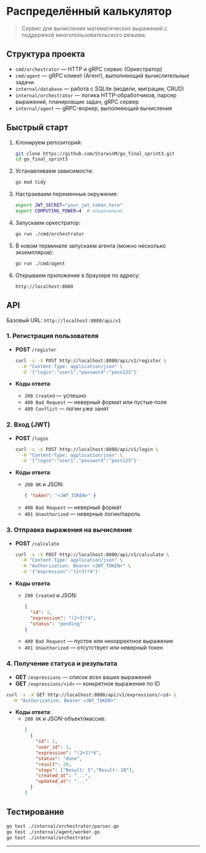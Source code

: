 # Распределённый калькулятор

> Сервис для вычисления математических выражений с поддержкой многопользовательского режима.

## Структура проекта

- `cmd/orchestrator` — HTTP и gRPC сервис (Оркестратор)
- `cmd/agent` — gRPC клиент (Агент), выполняющий вычислительные задачи
- `internal/database` — работа с SQLite (модели, миграции, CRUD)
- `internal/orchestrator` — логика HTTP-обработчиков, парсер выражений, планировщик задач, gRPC сервер
- `internal/agent` — gRPC-воркер, выполняющий вычисления

## Быстрый старт

1. Клонируем репозиторий:
   ```bash
   git clone https://github.com/StarwinM/go_final_sprint3.git
   cd go_final_sprint3
   ```

2. Устанавливаем зависимости:
   ```bash
   go mod tidy
   ```

3. Настраиваем переменные окружения:
   ```bash
   export JWT_SECRET="your_jwt_token_here"
   export COMPUTING_POWER=4  # опционально
   ```

4. Запускаем оркестратор:
   ```bash
   go run ./cmd/orchestrator
   ```

5. В новом терминале запускаем агента (можно несколько экземпляров):
   ```bash
   go run ./cmd/agent
   ```

6. Открываем приложение в браузере по адресу:
   ```
   http://localhost:8080
   ```

## API

Базовый URL: `http://localhost:8080/api/v1`

### 1. Регистрация пользователя

- **POST** `/register`
  ```bash
  curl -s -X POST http://localhost:8080/api/v1/register \
    -H "Content-Type: application/json" \
    -d '{"login":"user1","password":"pass123"}'
  ```

- **Коды ответа**:
  - `200 Created` — успешно
  - `400 Bad Request` — неверный формат или пустые поля
  - `409 Conflict` — логин уже занят

### 2. Вход (JWT)

- **POST** `/login`
  ```bash
  curl -s -X POST http://localhost:8080/api/v1/login \
    -H "Content-Type: application/json" \
    -d '{"login":"user1","password":"pass123"}'
  ```

- **Коды ответа**:
  - `200 OK` и JSON:
    ```json
    { "token": "<JWT_TOKEN>" }
    ```
  - `400 Bad Request` — неверный формат
  - `401 Unauthorized` — неверные логин/пароль

### 3. Отправка выражения на вычисление

- **POST** `/calculate`
  ```bash
  curl -s -X POST http://localhost:8080/api/v1/calculate \
    -H "Content-Type: application/json" \
    -H "Authorization: Bearer <JWT_TOKEN>" \
    -d '{"expression":"(2+3)*4"}'
  ```

- **Коды ответа**:
  - `200 Created` и JSON:
    ```json
    {
      "id": 1,
      "expression": "(2+3)*4",
      "status": "pending"
    }
    ```
  - `400 Bad Request` — пустое или некорректное выражение
  - `401 Unauthorized` — отсутствует или неверный токен

### 4. Получение статуса и результата

- **GET** `/expressions` — список всех ваших выражений
- **GET** `/expressions/<id>` — конкретное выражение по ID

```bash
curl -s -X GET http://localhost:8080/api/v1/expressions/<id> \
  -H "Authorization: Bearer <JWT_TOKEN>"
```

- **Коды ответа**:
  - `200 OK` и JSON-объект/массив:
    ```json
    [
      {
        "id": 1,
        "user_id": 1,
        "expression": "(2+3)*4",
        "status": "done",
        "result": 20,
        "steps": ["Result: 5","Result: 20"],
        "created_at": "...",
        "updated_at": "..."
      }
    ]
    ```

## Тестирование
  ```bash
  go test ./internal/orchestrator/parser.go
  go test ./internal/agent/worker.go
  go test ./internal/orchestrator
  ```
---
